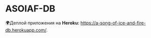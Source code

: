# ASOIAF-DB

 🌍Деплой приложения на **Heroku:** <https://a-song-of-ice-and-fire-db.herokuapp.com/>.  
